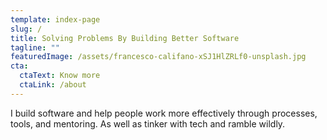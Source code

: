 ```yaml
---
template: index-page
slug: /
title: Solving Problems By Building Better Software
tagline: ""
featuredImage: /assets/francesco-califano-xSJ1HlZRLf0-unsplash.jpg
cta:
  ctaText: Know more
  ctaLink: /about
---
```


I build software and help people work more effectively through processes, tools, and mentoring. As well as tinker with tech and ramble wildly.
